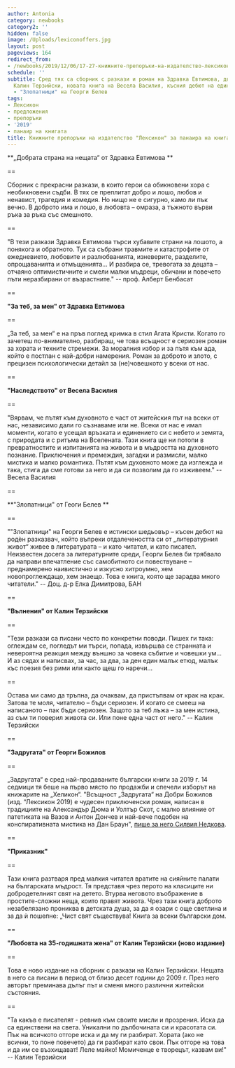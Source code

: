```yaml
---
author: Antonia
category: newbooks
category2: ''
hidden: false
image: /Uploads/lexiconoffers.jpg
layout: post
pageviews: 164
redirect_from:
- /newbooks/2019/12/06/17-27-книжните-препоръки-на-издателство-лексикон-за-панаира-на-книгата-2019
schedule: ''
subtitle: Сред тях са сборник с разкази и роман на Здравка Евтимова, две книги на
  Калин Терзийски, новата книга на Весела Василия, късния дебют на един роден разказвач
  - "Злопатници" на Георги Белев
tags:
- Лексикон
- предложения
- препоръки
- '2019'
- панаир на книгата
title: Книжните препоръки на издателство "Лексикон" за панаира на книгата 2019
---
```


**„Добрата страна на нещата“ от Здравка Евтимова **

\==

Сборник с прекрасни разкази, в които герои са обикновени хора с необикновени съдби. В тях се преплитат добро и лошо, любов и ненавист, трагедия и комедия. Но нищо не е сигурно, камо ли пък вечно. В доброто има и лошо, в любовта – омраза, а тъжното върви ръка за ръка със смешното.

\==

"В тези разкази Здравка Евтимова търси хубавите страни на лошото, а понякога и обратното. Тук са събрани травмите и катастрофите от ежедневието, любовите и разлюбванията, изневерите, разделите, опрощаванията и отмъщенията... И разбира се, тревогата за децата – отчаяно оптимистичните и смели малки мъдреци, обичани и повечето пъти неразбирани от възрастните."  -- проф. Алберт Бенбасат 

\==

**"За теб, за мен" от Здравка Евтимова**

\==

„За теб, за мен“ е на пръв поглед кримка в стил Агата Кристи. Когато го зачетеш по-внимателно, разбираш, че това всъщност е сериозен роман за хората и техните стремежи. За моралния избор и за пътя към ада, който е постлан с най-добри намерения. Роман за доброто и злото, с прецизен психологически детайл за (не)човешкото у всеки от нас. 

\==

**"Наследството" от Весела Василия**

\==

"Вярвам, че пътят към духовното е част от житейския път на всеки от нас, независимо дали го съзнаваме или не. Всеки от нас е имал моменти, когато е усещал връзката и единението си с небето и земята, с природата и с ритъма на Вселената. Тази книга ще ни потопи в превратностите и изпитанията на живота и в мъдростта на духовното познание. Приключения и премеждия, загадки и размисли, малко мистика и малко романтика. Пътят към духовното може да изглежда и така, стига да сме готови за него и да си позволим да го изживеем." -- Весела Василия

\==

**"Злопатници" от Геоги Белев **

\==

""Злопатници" на Георги Белев е истински шедьовър – късен дебют на родѐн разказвач, който въпреки отдалечеността си от „литературния живот“ живее в литературата – и като читател, и като писател. Неизвестен досега за литературните среди, Георги Белев би трябвало да направи впечатление със самобитното си повествуване – преднамерено наивистично и изкусно хитроумно, хем новопроглеждащо, хем знаещо. Това е книга, която ще зарадва много читатели." -- Доц. д-р Елка Димитрова, БАН

\==

**"Вълнения" от Калин Терзийски**

\==

"Тези разкази са писани често по конкретни поводи. Пишех ги така: оглеждам се, погледът ми търси, попада, извършва се странната и невероятна реакция между външно за човека събитие и човешки ум… И аз сядах и написвах, за час, за два, за ден един малък етюд, малък къс поезия без рими или както щеш го наречи...

\==

Остава ми само да тръпна, да очаквам, да пристъпвам от крак на крак. Затова те моля, читателю – бъди сериозен. И когато се смееш на написаното – пак бъди сериозен. Защото за теб лъжа – за мен истина, аз съм ти поверил живота си. Или поне една част от него." -- Калин Терзийски

\==

**"Задругата" от Георги Божилов**

\==

„Задругата“ е сред най-продаваните български книги за 2019 г. 14 седмици тя беше на първо място по продажби и спечели изборът на книжарите на „Хеликон“.  "Всъщност „Задругата“ на Добри Божилов (изд. “Лексикон 2019) е чудесен приключенски роман, написан в традициите на Александър Дюма и Уолтър Скот, с малко влияние от патетиката на Вазов и Антон Дончев и най-вече подобен на конспиративната мистика на Дан Браун", [пише за него Силвия Недкова](https://literaturnirazgovori.com/bookreviews/2019/03/18/11-39-%D1%81%D0%B8%D0%BB%D0%B2%D0%B8%D1%8F-%D0%BD%D0%B5%D0%B4%D0%BA%D0%BE%D0%B2%D0%B0-%D0%B7%D0%B0-%D0%B7%D0%B0%D0%B4%D1%80%D1%83%D0%B3%D0%B0%D1%82%D0%B0-%D0%B1%D1%8A%D0%BB%D0%B3%D0%B0%D1%80%D1%81%D0%BA%D0%B8%D1%8F%D1%82-%D0%BF%D1%80%D0%B8%D0%BA%D0%BB%D1%8E%D1%87%D0%B5%D0%BD%D1%81%D0%BA%D0%B8-%D1%80%D0%BE%D0%BC%D0%B0%D0%BD-%D1%81%D0%B5-%D0%B7%D0%B0%D0%B2%D1%80%D1%8A%D1%89%D0%B0.html).

\==

**"Приказник"**

\==

Тази книга разтваря пред малкия читател вратите на сияйните палати на българската мъдрост. Тя представя чрез перото на класиците ни добродетелният свят на детето. Втурва неговото въображение в простите-сложни неща, които правят живота. Чрез тази книга доброто незабелязано прониква в детската душа, за да я озари с още светлина и за да ѝ пошепне: „Чист свят съществува! Книга за всеки български дом.

\==

**"Любовта на 35-годишната жена" от Калин Терзийски (ново издание)**

\==

Това е ново издание на сборник с разкази на Калин Терзийски. Нещата в него са писани в период от близо десет години до 2009 г. През него авторът преминава дълъг път и сменя много различни житейски състояния. 

\==

"Та какъв е писателят - ревнив към своите мисли и прозрения. Иска да са единствени на света. Уникални по дълбочината си и красотата си. Пък на всичкото отгоре иска и да му ги разбират. Хората (ако не всички, то поне повечето) да ги разбират като свои. Пък отгоре на това и да им се възхищават! Леле майко! Момиченце е творецът, казвам ви!" -- Калин Терзийски